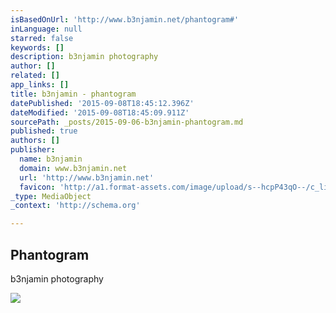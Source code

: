 ```yaml
---
isBasedOnUrl: 'http://www.b3njamin.net/phantogram#'
inLanguage: null
starred: false
keywords: []
description: b3njamin photography
author: []
related: []
app_links: []
title: b3njamin - phantogram
datePublished: '2015-09-08T18:45:12.396Z'
dateModified: '2015-09-08T18:45:09.911Z'
sourcePath: _posts/2015-09-06-b3njamin-phantogram.md
published: true
authors: []
publisher:
  name: b3njamin
  domain: www.b3njamin.net
  url: 'http://www.b3njamin.net'
  favicon: 'http://a1.format-assets.com/image/upload/s--hcpP43qO--/c_limit,g_center,h_16,w_16/a_auto,fl_keep_iptc.progressive,q_95/325191-15053501-b3njamin_card.ico'
_type: MediaObject
_context: 'http://schema.org'

---
```

<article style=""><h1>Phantogram</h1><p>b3njamin photography</p><img src="http://a1.format-assets.com/image/private/s--Wumg9GMt--/c_limit,g_center,h_1200,w_65535/a_auto,fl_keep_iptc.progressive,q_95/_MG_8489_anuicj.jpg" /></article>